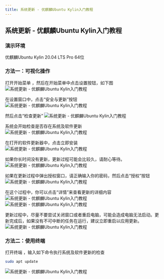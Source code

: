 ```yaml
---
title: 系统更新 - 优麒麟Ubuntu Kylin入门教程
---
```


## 系统更新 - 优麒麟Ubuntu Kylin入门教程

### 演示环境

优麒麟Ubuntu Kylin 20.04 LTS Pro 64位

### 方法一：可视化操作

打开开始菜单 ，然后在开始菜单中点击设置按钮，如下图
![系统更新 - 优麒麟Ubuntu Kylin入门教程](/ubuntukylin/assets/images/2021/07/26/v2-da7e52a6cb528f9ca1d572fd6121563c_b.png)

在设置窗口中，点击“安全与更新”按钮
![系统更新 - 优麒麟Ubuntu Kylin入门教程](/ubuntukylin/assets/images/2021/07/26/v2-5c21d989b3b3dab8fd294c6461258091_b.png)

然后点击“检查更新”
![系统更新 - 优麒麟Ubuntu Kylin入门教程](/ubuntukylin/assets/images/2021/07/26/v2-7d29e2eb774607fc4339f4d434def4d0_b.png)

系统会开始检查是否存在系统及软件更新
![系统更新 - 优麒麟Ubuntu Kylin入门教程](/ubuntukylin/assets/images/2021/07/26/v2-9ed0635975c6c8a4bb77e3a9ee9c258a_b.png)

在打开的软件更新器中，点击立即安装
![系统更新 - 优麒麟Ubuntu Kylin入门教程](/ubuntukylin/assets/images/2021/07/26/v2-0261be3dd97b14185a2ecc2abbefd8a4_b.png)

如果你长时间没有更新，更新过程可能会比较久，请耐心等待。
![系统更新 - 优麒麟Ubuntu Kylin入门教程](/ubuntukylin/assets/images/2021/07/26/v2-02f57f26a5a51c3ec4f611f62a104be6_b.png)

如果在更新过程中弹出授权窗口，请正确输入你的密码，然后点击“授权”按钮
![系统更新 - 优麒麟Ubuntu Kylin入门教程](/ubuntukylin/assets/images/2021/07/26/v2-d595f26782258fcf988453879d0e3144_b.png)

在这个过程中，你可以点击“详情”来查看更新的详细内容
![系统更新 - 优麒麟Ubuntu Kylin入门教程](/ubuntukylin/assets/images/2021/07/26/v2-b0ae12e54d44a120a85376d61c2591cb_b.png)
![系统更新 - 优麒麟Ubuntu Kylin入门教程](/ubuntukylin/assets/images/2021/07/26/v2-ee7e20b86fc4184b66499511846b1f04_b.png)

更新过程中，尽量不要尝试关闭窗口或者重启电脑，可能会造成电脑无法启动。更新完成后，如果没有不可中断的任务在运行，建议立即重启以应用更新。
![系统更新 - 优麒麟Ubuntu Kylin入门教程](/ubuntukylin/assets/images/2021/07/26/v2-21a594f8f1414475cefe52031a565f56_b.png)

### 方法二：使用终端

打开终端 ，输入如下命令执行系统及软件更新的检查
```bash
sudo apt update
```
![系统更新 - 优麒麟Ubuntu Kylin入门教程](/ubuntukylin/assets/images/2021/07/26/v2-d47536b10ee85751d00ba7f69acd7e4e_b.png)
